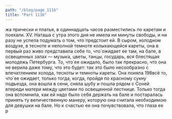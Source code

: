 ```yaml
---
path: "/blog/page_1116"
title: "Part 1116"
---
```


жа прически и платья, в одиннадцать часов разместились по каретам и поехали.
XV.
Наташа с утра этого дня не имела ни минуты свободы, и ни разу не успела подумать о том, что́ предстоит ей.
В сыром, холодном воздухе, в тесноте и неполной темноте колыхающейся кареты, она в первый раз живо представила себе то, что́ ожидает ее там, на бале, в освещенных залах — музыка, цветы, танцы, государь, вся блестящая молодежь Петербурга. То, что́ ее ожидало, было так прекрасно, что она не верила даже тому, что это будет: так это было несообразно с впечатлением холода, тесноты и темноты кареты. Она поняла 198всё то, что́ ее ожидает, только тогда, когда, пройдя по красному сукну подъезда, она вошла в сени, сняла шубу и пошла рядом с Соней впереди матери между цветами по освещенной лестнице. Только тогда она вспомнила, как ей надо было себя держать на бале и постаралась принять ту величественную манеру, которую она считала необходимою для девушки на бале. Но к счастью ее она почувствовала, что глаза ее р
